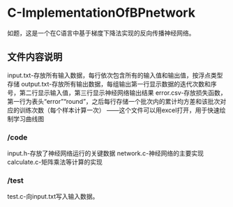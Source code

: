 # C-ImplementationOfBPnetwork
如题，这是一个在C语言中基于梯度下降法实现的反向传播神经网络。
## 文件内容说明
input.txt-存放所有输入数据，每行依次包含所有的输入值和输出值，按浮点类型存储
output.txt-存放所有输出数据，每组输出第一行显示数据的迭代次数和序号，第二行显示输入值，第三行显示神经网络输出结果
error.csv-存放损失函数，第一行为表头“error”“round”，之后每行存储一个批次内的累计均方差和该批次对应的训练次数（每个样本计算一次）
——这个文件可以用excel打开，用于快速绘制学习曲线图
### /code
input.h-存放了神经网络运行的关键数据
network.c-神经网络的主要实现
calculate.c-矩阵乘法等计算的实现
### /test
test.c-向input.txt写入输入数据。


